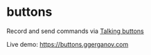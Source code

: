 # buttons

Record and send commands via [Talking buttons](https://github.com/ggerganov/ggwave/discussions/27)

Live demo: https://buttons.ggerganov.com
